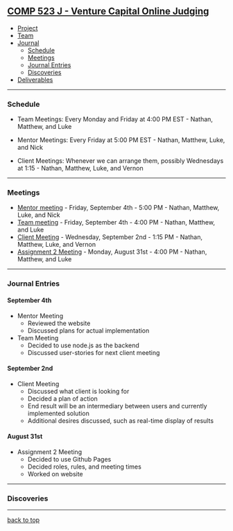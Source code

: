 ## [COMP 523 J - Venture Capital Online Judging](https://github.com/Deeakron/COMP-523-J/blob/gh-pages/index.md#comp-523-j---venture-capital-online-judging)
- [Project](https://github.com/Deeakron/COMP-523-J/blob/gh-pages/project.md#comp-523-j---venture-capital-online-judging)
- [Team](https://github.com/Deeakron/COMP-523-J/blob/gh-pages/team.md#comp-523-j---venture-capital-online-judging)
- [Journal](https://github.com/Deeakron/COMP-523-J/blob/gh-pages/journal.md#comp-523-j---venture-capital-online-judging)
  - [Schedule](https://github.com/Deeakron/COMP-523-J/blob/gh-pages/journal.md#schedule)
  - [Meetings](https://github.com/Deeakron/COMP-523-J/blob/gh-pages/journal.md#meetings)
  - [Journal Entries](https://github.com/Deeakron/COMP-523-J/blob/gh-pages/journal.md#Journal-Entries)
  - [Discoveries](https://github.com/Deeakron/COMP-523-J/blob/gh-pages/journal.md#discoveries)
- [Deliverables](https://github.com/Deeakron/COMP-523-J/blob/gh-pages/deliverables.md#comp-523-j---venture-capital-online-judging)

---

### Schedule

* Team Meetings: Every Monday and Friday at 4:00 PM EST - Nathan, Matthew, and Luke
* Mentor Meetings: Every Friday at 5:00 PM EST - Nathan, Matthew, Luke, and Nick

* Client Meetings: Whenever we can arrange them, possibly Wednesdays at 1:15 - Nathan, Matthew, Luke, and Vernon

---

### Meetings
* [Mentor meeting](https://github.com/Deeakron/COMP-523-J/blob/gh-pages/journal.md#september-4th) - Friday, September 4th - 5:00 PM - Nathan, Matthew, Luke, and Nick
* [Team meeting](https://github.com/Deeakron/COMP-523-J/blob/gh-pages/journal.md#september-4th) - Friday, September 4th - 4:00 PM - Nathan, Matthew, and Luke
* [Client Meeting](https://github.com/Deeakron/COMP-523-J/blob/gh-pages/journal.md#september-2nd) - Wednesday, September 2nd - 1:15 PM - Nathan, Matthew, Luke, and Vernon
* [Assignment 2 Meeting](https://github.com/Deeakron/COMP-523-J/blob/gh-pages/journal.md#august-31st) - Monday, August 31st - 4:00 PM - Nathan, Matthew, and Luke


---

### Journal Entries
#### September 4th
* Mentor Meeting
  - Reviewed the website
  - Discussed plans for actual implementation
* Team Meeting
  - Decided to use node.js as the backend
  - Discussed user-stories for next client meeting
#### September 2nd
* Client Meeting
  - Discussed what client is looking for
  - Decided a plan of action
  - End result will be an intermediary between users and currently implemented solution
  - Additional desires discussed, such as real-time display of results

#### August 31st
* Assignment 2 Meeting
  - Decided to use Github Pages
  - Decided roles, rules, and meeting times
  - Worked on website
  
---

### Discoveries

---
[back to top](https://github.com/Deeakron/COMP-523-J/blob/gh-pages/journal.md#comp-523-j---venture-capital-online-judging)
